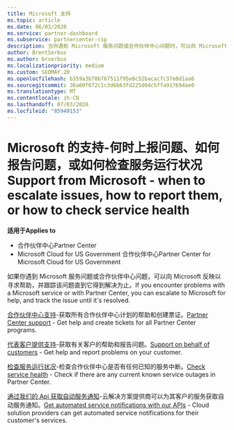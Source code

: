```yaml
---
title: Microsoft 支持
ms.topic: article
ms.date: 06/03/2020
ms.service: partner-dashboard
ms.subservice: partnercenter-csp
description: 当你遇到 Microsoft 服务问题或合作伙伴中心问题时，可以向 Microsoft 反映以寻求帮助，并跟踪该问题直到它得到解决为止。
author: BrentSerbus
ms.author: brserbus
ms.localizationpriority: medium
ms.custom: SEOMAY.20
ms.openlocfilehash: b359a3b70b767511f95e0c52bacacfc37e0d1aa6
ms.sourcegitcommit: 36a60f672c1c3d6b63fd225d04c5ffa917694ae0
ms.translationtype: MT
ms.contentlocale: zh-CN
ms.lasthandoff: 07/03/2020
ms.locfileid: "85949153"
---
```

# <a name="support-from-microsoft---when-to-escalate-issues-how-to-report-them-or-how-to-check-service-health"></a><span data-ttu-id="cfbda-103">Microsoft 的支持-何时上报问题、如何报告问题，或如何检查服务运行状况</span><span class="sxs-lookup"><span data-stu-id="cfbda-103">Support from Microsoft - when to escalate issues, how to report them, or how to check service health</span></span>

<span data-ttu-id="cfbda-104">**适用于**</span><span class="sxs-lookup"><span data-stu-id="cfbda-104">**Applies to**</span></span>

- <span data-ttu-id="cfbda-105">合作伙伴中心</span><span class="sxs-lookup"><span data-stu-id="cfbda-105">Partner Center</span></span>
- <span data-ttu-id="cfbda-106">Microsoft Cloud for US Government 合作伙伴中心</span><span class="sxs-lookup"><span data-stu-id="cfbda-106">Partner Center for Microsoft Cloud for US Government</span></span>

<span data-ttu-id="cfbda-107">如果你遇到 Microsoft 服务问题或合作伙伴中心问题，可以向 Microsoft 反映以寻求帮助，并跟踪该问题直到它得到解决为止。</span><span class="sxs-lookup"><span data-stu-id="cfbda-107">If you encounter problems with a Microsoft service or with Partner Center, you can escalate to Microsoft for help, and track the issue until it's resolved.</span></span>

<span data-ttu-id="cfbda-108">[合作伙伴中心支持](report-problems-with-partner-center.md)-获取所有合作伙伴中心计划的帮助和创建票证。</span><span class="sxs-lookup"><span data-stu-id="cfbda-108">[Partner Center support](report-problems-with-partner-center.md) - Get help and create tickets for all Partner Center programs.</span></span>

<span data-ttu-id="cfbda-109">[代表客户提供支持](report-problems-on-behalf-of-a-customer.md)-获取有关客户的帮助和报告问题。</span><span class="sxs-lookup"><span data-stu-id="cfbda-109">[Support on behalf of customers](report-problems-on-behalf-of-a-customer.md) - Get help and report problems on your customer.</span></span>

<span data-ttu-id="cfbda-110">[检查服务运行状况](check-service-health.md)-检查合作伙伴中心是否有任何已知的服务中断。</span><span class="sxs-lookup"><span data-stu-id="cfbda-110">[Check service health](check-service-health.md) - Check if there are any current known service outages in Partner Center.</span></span>

<span data-ttu-id="cfbda-111">[通过我们的 Api 获取自动服务通知](get-automated-service-notifications-with-our-apis.md)-云解决方案提供商可以为其客户的服务获取自动服务通知。</span><span class="sxs-lookup"><span data-stu-id="cfbda-111">[Get automated service notifications with our APIs](get-automated-service-notifications-with-our-apis.md) - Cloud solution providers can get automated service notifications for their customer's services.</span></span>


 

 



